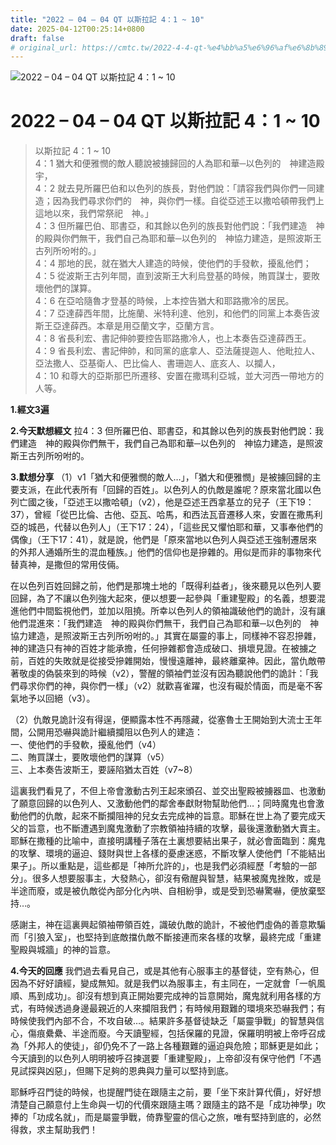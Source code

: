 ```yaml
---
title: "2022 – 04 – 04 QT 以斯拉記 4：1 ~ 10"
date: 2025-04-12T00:25:14+0800
draft: false
# original_url: https://cmtc.tw/2022-4-4-qt-%e4%bb%a5%e6%96%af%e6%8b%89%e8%a8%98-4%ef%bc%9a1-10
---
```


![2022 – 04 – 04 QT  以斯拉記 4：1 ~ 10](/images/qt.jpg   "2022 – 04 – 04 QT  以斯拉記 4：1 ~ 10")

# 2022 – 04 – 04 QT 以斯拉記 4：1 ~ 10

> 以斯拉記 4：1 ~ 10  
> 4：1 猶大和便雅憫的敵人聽說被擄歸回的人為耶和華─以色列的　神建造殿宇，  
> 4：2 就去見所羅巴伯和以色列的族長，對他們說：「請容我們與你們一同建造；因為我們尋求你們的　神，與你們一樣。自從亞述王以撒哈頓帶我們上這地以來，我們常祭祀　神。」  
> 4：3 但所羅巴伯、耶書亞，和其餘以色列的族長對他們說：「我們建造　神的殿與你們無干，我們自己為耶和華─以色列的　神協力建造，是照波斯王古列所吩咐的。」  
> 4：4 那地的民，就在猶大人建造的時候，使他們的手發軟，擾亂他們；  
> 4：5 從波斯王古列年間，直到波斯王大利烏登基的時候，賄買謀士，要敗壞他們的謀算。  
> 4：6 在亞哈隨魯才登基的時候，上本控告猶大和耶路撒冷的居民。  
> 4：7 亞達薛西年間，比施蘭、米特利達、他別，和他們的同黨上本奏告波斯王亞達薛西。本章是用亞蘭文字，亞蘭方言。  
> 4：8 省長利宏、書記伸帥要控告耶路撒冷人，也上本奏告亞達薛西王。  
> 4：9 省長利宏、書記伸帥，和同黨的底拿人、亞法薩提迦人、他毗拉人、亞法撒人、亞基衛人、巴比倫人、書珊迦人、底亥人、以攔人，  
> 4：10 和尊大的亞斯那巴所遷移、安置在撒瑪利亞城，並大河西一帶地方的人等。

**1.經文3遍**

**2.今天默想經文**
拉4：3 但所羅巴伯、耶書亞，和其餘以色列的族長對他們說：我們建造　神的殿與你們無干，我們自己為耶和華─以色列的　神協力建造，是照波斯王古列所吩咐的。

**3.默想分享**
（1）v1「猶大和便雅憫的敵人…」，「猶大和便雅憫」是被擄回歸的主要支派，在此代表所有「回歸的百姓」。以色列人的仇敵是誰呢？原來當北國以色列亡國之後，「亞述王以撒哈頓」（v2），他是亞述王西拿基立的兒子（王下19：37），曾經「從巴比倫、古他、亞瓦、哈馬，和西法瓦音遷移人來，安置在撒馬利亞的城邑，代替以色列人」（王下17：24），「這些民又懼怕耶和華，又事奉他們的偶像」（王下17：41），就是說，他們是「原來當地以色列人與亞述王強制遷居來的外邦人通婚所生的混血種族。」他們的信仰也是摻雜的。用似是而非的事物來代替真神，是撒但的常用伎倆。

在以色列百姓回歸之前，他們是那塊土地的「既得利益者」，後來聽見以色列人要回歸，為了不讓以色列強大起來，便以想要一起參與「重建聖殿」的名義，想要混進他們中間監視他們，並加以阻撓。所幸以色列人的領袖識破他們的詭計，沒有讓他們混進來：「我們建造　神的殿與你們無干，我們自己為耶和華─以色列的　神協力建造，是照波斯王古列所吩咐的。」其實在屬靈的事上，同樣神不容忍摻雜，神的建造只有神的百姓才能承擔，任何摻雜都會造成破口、損壞見證。在被擄之前，百姓的失敗就是從接受摻雜開始，慢慢遠離神，最終離棄神。因此，當仇敵帶著敬虔的偽裝來到的時候（v2），警醒的領袖們並沒有因為聽說他們的詭計：「我們尋求你們的神，與你們一樣」（v2）就歡喜雀躍，也沒有礙於情面，而是毫不客氣地予以回絕（v3）。

（2）仇敵見詭計沒有得逞，便顯露本性不再隱藏，從塞魯士王開始到大流士王年間，公開用恐嚇與詭計繼續攔阻以色列人的建造：  
一、使他們的手發軟，擾亂他們（v4）  
二、賄買謀士，要敗壞他們的謀算（v5）  
三、上本奏告波斯王，要誣陷猶太百姓（v7\~8）

這裏我們看見了，不但上帝會激動古列王起來頒召、並交出聖殿被擄器皿、也激動了願意回歸的以色列人、又激動他們的鄰舍奉獻財物幫助他們…；同時魔鬼也會激動他們的仇敵，起來不斷攔阻神的兒女去完成神的旨意。耶穌在世上為了要完成天父的旨意，也不斷遭遇到魔鬼激動了宗教領袖持續的攻擊，最後還激動猶大賣主。耶穌在撒種的比喻中，直接明講種子落在土裏想要結出果子，就必會面臨到：魔鬼的攻擊、環境的逼迫、錢財與世上各樣的憂慮迷惑，不斷攻擊人使他們「不能結出果子」。所以重點是，這些都是「神所允許的」，也是我們必須經歷「考驗的一部分」。很多人想要服事主，大發熱心，卻沒有儆醒與智慧，結果被魔鬼挫敗，或是半途而廢，或是被仇敵從內部分化內哄、自相紛爭，或是受到恐嚇驚嚇，便放棄堅持…。

感謝主，神在這裏興起領袖帶領百姓，識破仇敵的詭計，不被他們虛偽的善意欺騙而「引狼入室」，也堅持到底敵擋仇敵不斷接連而來各樣的攻擊，最終完成「重建聖殿與城牆」的神的旨意。

**4.今天的回應**
我們過去看見自己，或是其他有心服事主的基督徒，空有熱心，但因為不好好讀經，變成無知。就是我們以為服事主，有主同在，一定就會「一帆風順、馬到成功」。卻沒有想到真正開始要完成神的旨意開始，魔鬼就利用各樣的方式，有時候透過身邊最親近的人來攔阻我們；有時候用艱難的環境來恐嚇我們；有時候使我們內部不合，不攻自破…。結果許多基督徒缺乏「屬靈爭戰」的智慧與信心，傷痕纍纍、半途而廢。今天讀聖經，包括保羅的見證，保羅明明被上帝呼召成為「外邦人的使徒」，卻仍免不了一路上各種艱難的逼迫與危險；耶穌更是如此；今天讀到的以色列人明明被呼召揀選要「重建聖殿」，上帝卻沒有保守他們「不遇見試探與凶惡」，但賜下足夠的恩典與力量可以堅持到底。

耶穌呼召門徒的時候，也提醒門徒在跟隨主之前，要「坐下來計算代價」，好好想清楚自己願意付上生命與一切的代價來跟隨主嗎？跟隨主的路不是「成功神學」吹捧的「功成名就」，而是屬靈爭戰，倚靠聖靈的信心之旅，唯有堅持到底的，必然得救，求主幫助我們！
